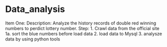 # Data_analysis
Item One:
	Description:
  	Analyze the history records of double red winning numbers to perdict lottery number.
	Step:
		1. Crawl data from the official site
			1a. sort the blue numbers before load data
		2. load data to Mysql
		3. analysze data by using python tools
